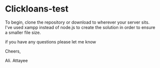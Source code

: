 # Clickloans-test


To begin, clone the repository or download to wherever your server sits. I've used xampp instead of node.js to create the solution in order to ensure a smaller file size.

if you have any questions please let me know

Cheers,

Ali. Attayee
